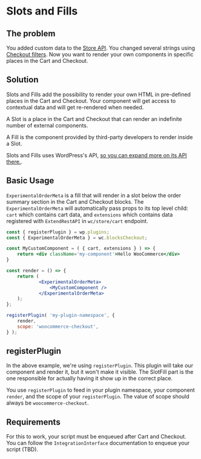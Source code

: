 # Slots and Fills

## The problem
You added custom data to the [Store API](./extend-rest-api-add-data.md). You changed several strings using [Checkout filters](./available-filters.md). Now you want to render your own components in specific places in the Cart and Checkout.

## Solution

Slots and Fills add the possibility to render your own HTML in pre-defined places in the Cart and Checkout. Your component will get access to contextual data and will get re-rendered when needed.

A Slot is a place in the Cart and Checkout that can render an indefinite number of external components.

A Fill is the component provided by third-party developers to render inside a Slot.

Slots and Fills uses WordPress's API, [so you can expand more on its API there.](https://github.com/WordPress/gutenberg/tree/trunk/packages/components/src/slot-fill).

## Basic Usage

`ExperimentalOrderMeta` is a fill that will render in a slot below the order summary section in the Cart and Checkout blocks.
The `ExperimentalOrderMeta` will automatically pass props to its top level child: `cart` which contains cart data, and `extensions` which contains data registered with `ExtendRestAPI` in `wc/store/cart` endpoint.

```jsx
const { registerPlugin } = wp.plugins;
const { ExperimentalOrderMeta } = wc.blocksCheckout;

const MyCustomComponent = ( { cart, extensions } ) => {
	return <div className='my-component'>Hello WooCommerce</div>
}

const render = () => {
	return (
			<ExperimentalOrderMeta>
				<MyCustomComponent />
			</ExperimentalOrderMeta>
	);
};

registerPlugin( 'my-plugin-namespace', {
	render,
	scope: 'woocommerce-checkout',
} );
```

## registerPlugin

In the above example, we're using `registerPlugin`. This plugin will take our component and render it, but it won't make it visible. The SlotFill part is the one responsible for actually having it show up in the correct place.

You use `registerPlugin` to feed in your plugin namespace, your component `render`, and the scope of your `registerPlugin`. The value of scope should always be `woocommerce-checkout`.

## Requirements
For this to work, your script must be enqueued after Cart and Checkout. You can follow the `IntegrationInterface` documentation to enqueue your script (TBD).
